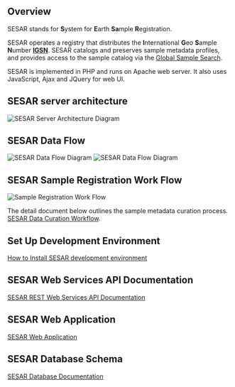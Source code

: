 ## Overview
SESAR stands for **S**ystem for **E**arth **Sa**mple **R**egistration.

SESAR operates a registry that distributes the **I**nternational **G**eo **S**ample **N**umber ****[IGSN](http://www.igsn.org/)****. SESAR catalogs and preserves sample metadata profiles, and provides access to the sample catalog via the [Global Sample Search](https://app.geosamples.org/search.php).

SESAR is implemented in PHP and runs on Apache web server. It also uses JavaScript, Ajax and JQuery for web UI.

## SESAR server architecture
![SESAR Server Architecture Diagram](https://github.com/iedadata/sesar/blob/master/htmldocs/SESARSystemArchitecture.png)

## SESAR Data Flow
![SESAR Data Flow Diagram](https://github.com/iedadata/sesar/blob/master/htmldocs/SESARRegistrationDataFlowDiagram0.png)
![SESAR Data Flow Diagram](https://github.com/iedadata/sesar/blob/master/htmldocs/SESARRegistrationDataFlowDiagram.png)

## SESAR Sample Registration Work Flow
![Sample Registration Work Flow](https://github.com/iedadata/sesar/blob/master/htmldocs/SESARRegistrationWorkFlowDiagram.png)

The detail document below outlines the sample metadata curation process.
[SESAR Data Curation Workflow](https://docs.google.com/document/d/1-3yU1fKq2T2wX3WkrrJ8lv6Wmrzhpi4-3fz2WvxntrQ).

## Set Up Development Environment
[How to Install SESAR development environment](https://github.com/iedadata/sesar/wiki/How-to-set-up-SESAR-development-environment)

## SESAR Web Services API Documentation
[SESAR REST Web Services API Documentation](https://www.iedadata.org/sesar-api)

## SESAR Web Application
[SESAR Web Application](https://app.geosamples.org)

## SESAR Database Schema
[SESAR Database Documentation](http://isotope.ldeo.columbia.edu/sesardbdocs/index.html)
